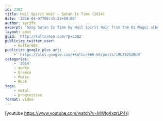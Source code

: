 ```yaml
---
id: 2382
title: Hail Spirit Noir - Satan Is Time (2014)
date: '2016-04-07T00:45:22+00:00'
author: syr3fx
excerpt: 'Song Satan Is Time by Hail Spirit Noir from the Oi Magoi album (2014).'
layout: post
guid: 'http://kultur666.com/?p=2382'
publicize_twitter_user:
    - kultur666
publicize_google_plus_url:
    - 'https://plus.google.com/+Kultur666-k6/posts/iMLX52h2BoW'
categories:
    - '2014'
    - audio
    - Greece
    - Music
    - Rock
tags:
    - metal
    - progressive
format: video
---
```


\[youtube https://www.youtube.com/watch?v=MWlg4xzrLP4\]